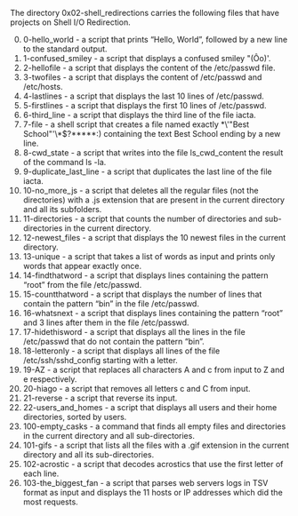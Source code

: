The directory 0x02-shell_redirections carries the following files that have projects on Shell I/O Redirection.

0. 0-hello_world - a script that prints “Hello, World”, followed by a new line to the standard output.
1. 1-confused_smiley - a script that displays a confused smiley "(Ôo)'.
2. 2-hellofile - a script that displays the content of the /etc/passwd file.
3. 3-twofiles - a script that displays the content of /etc/passwd and /etc/hosts.
4. 4-lastlines - a script that displays the last 10 lines of /etc/passwd.
5. 5-firstlines - a script that displays the first 10 lines of /etc/passwd.
6. 6-third_line - a script that displays the third line of the file iacta.
7. 7-file - a shell script that creates a file named exactly \*\\'"Best School"\'\\*$\?\*\*\*\*\*:) containing the text Best School ending by a new line.
8. 8-cwd_state - a script that writes into the file ls_cwd_content the result of the command ls -la.
9. 9-duplicate_last_line - a script that duplicates the last line of the file iacta.
10. 10-no_more_js - a script that deletes all the regular files (not the directories) with a .js extension that are present in the current directory and all its subfolders.
11. 11-directories - a script that counts the number of directories and sub-directories in the current directory.
12. 12-newest_files - a script that displays the 10 newest files in the current directory.
13. 13-unique - a script that takes a list of words as input and prints only words that appear exactly once.
14. 14-findthatword - a script that displays lines containing the pattern “root” from the file /etc/passwd.
15. 15-countthatword - a script that displays the number of lines that contain the pattern “bin” in the file /etc/passwd.
16. 16-whatsnext - a script that displays lines containing the pattern “root” and 3 lines after them in the file /etc/passwd.
17. 17-hidethisword - a script that displays all the lines in the file /etc/passwd that do not contain the pattern “bin”.
18. 18-letteronly - a script that displays  all lines of the file /etc/ssh/sshd_config starting with a letter.
19. 19-AZ - a script that replaces all characters A and c from input to Z and e respectively.
20. 20-hiago - a script that removes all letters c and C from input.
21. 21-reverse - a script that reverse its input.
22. 22-users_and_homes - a script that displays all users and their home directories, sorted by users.
23. 100-empty_casks - a command that finds all empty files and directories in the current directory and all sub-directories.
24. 101-gifs - a script that lists all the files with a .gif extension in the current directory and all its sub-directories.
25. 102-acrostic - a script that decodes acrostics that use the first letter of each line.
26. 103-the_biggest_fan - a script that parses web servers logs in TSV format as input and displays the 11 hosts or IP addresses which did the most requests.
